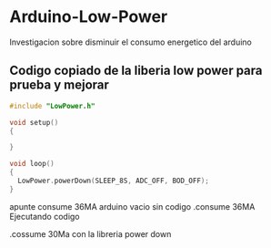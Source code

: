 # Arduino-Low-Power

Investigacion sobre disminuir el consumo energetico del arduino

## Codigo copiado de la liberia low power para prueba y mejorar
```c++
#include "LowPower.h"

void setup()
{

}

void loop() 
{
  LowPower.powerDown(SLEEP_8S, ADC_OFF, BOD_OFF);
}

``` 

apunte consume 36MA arduino vacio sin codigo 
.consume 36MA Ejecutando codigo

.cossume 30Ma con la libreria power down


